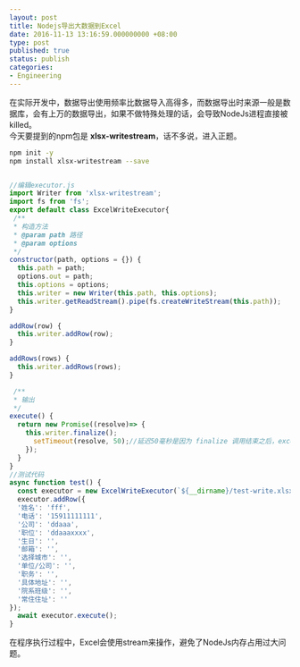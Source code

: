 ```yaml
---
layout: post
title: Nodejs导出大数据到Excel
date: 2016-11-13 13:16:59.000000000 +08:00
type: post
published: true
status: publish
categories:
- Engineering
---
```

在实际开发中，数据导出使用频率比数据导入高得多，而数据导出时来源一般是数据库，会有上万的数据导出，如果不做特殊处理的话，会导致NodeJs进程直接被killed。   
今天要提到的npm包是 **xlsx-writestream**，话不多说，进入正题。

```bash
npm init -y
npm install xlsx-writestream --save
```

```javascript

//编辑executor.js
import Writer from 'xlsx-writestream';
import fs from 'fs';
export default class ExcelWriteExecutor{
 /**
 * 构造方法
 * @param path 路径
 * @param options
 */
constructor(path, options = {}) {
  this.path = path;
  options.out = path;
  this.options = options;
  this.writer = new Writer(this.path, this.options);
  this.writer.getReadStream().pipe(fs.createWriteStream(this.path));
}

addRow(row) {
  this.writer.addRow(row);
}

addRows(rows) {
  this.writer.addRows(rows);
}

 /**
 * 输出
 */
execute() {
  return new Promise((resolve)=> {
    this.writer.finalize();
      setTimeout(resolve, 50);//延迟50毫秒是因为 finalize 调用结束之后，excel打开会报错，可能是没写入完成的原因，加了延迟之后正常，延迟值根据需要自己测试可以更改
    });
  }
}
//测试代码
async function test() {
  const executor = new ExcelWriteExecutor(`${__dirname}/test-write.xlsx`);
  executor.addRow({
  '姓名': 'fff',
  '电话': '15911111111',
  '公司': 'ddaaa',
  '职位': 'ddaaaxxxx',
  '生日': '',
  '邮箱': '',
  '选择城市': '',
  '单位/公司': '',
  '职务': '',
  '具体地址': '',
  '院系班级': '',
  '常住住址': ''
});
  await executor.execute();
}
```

在程序执行过程中，Excel会使用stream来操作，避免了NodeJs内存占用过大问题。
